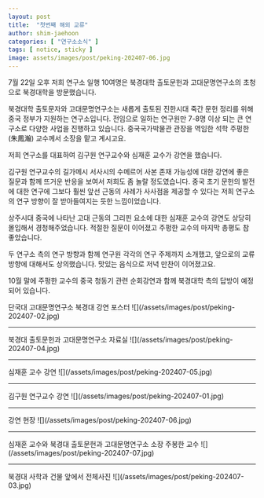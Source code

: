```yaml
---
layout: post
title:  "첫번째 해외 교류"
author: shim-jaehoon
categories: [ "연구소소식" ] 
tags: [ notice, sticky ] 
image: assets/images/post/peking-202407-06.jpg
---
```


7월 22일 오후 저희 연구소 일행 10여명은 북경대학 출토문헌과 고대문명연구소의 초청으로 북경대학을 방문했습니다.

북경대학 출토문자와 고대문명연구소는 새롭게 출토된 진한시대 죽간 문헌 정리를 위해 중국 정부가 지원하는 연구소입니다. 전임으로 일하는 연구원만 7-8명 이상 되는 큰 연구소로 다양한 사업을 진행하고 있습니다. 중국국가박물관 관장을 역임한 석학 주펑한(朱鳳瀚) 교수께서 소장을 맡고 계시고요.

저희 연구소를 대표하여 김구원 연구교수와 심재훈 교수가 강연을 했습니다.

김구원 연구교수의 길가메시 서사시의 수메르어 사본 존재 가능성에 대한 강연에 좋은 질문과 함께 뜨거운 반응을 보여서 저희도 좀 놀랄 정도였습니다. 중국 초기 문헌의 발전에 대한 연구에 그보다 훨씬 앞선 근동의 사례가 사사점을 제공할 수 있다는 저희 연구소의 연구 방향이 잘 받아들여지는 듯한 느낌이었습니다.

상주시대 중국에 나타난 고대 근동의 그리핀 요소에 대한 심재훈 교수의 강연도 상당히 몰입해서 경청해주었습니다. 적절한 질문이 이어졌고 주펑한 교수의 마지막 총평도 참 좋았습니다.

두 연구소 측의 연구 방향과 함께 연구원 각각의 연구 주제까지 소개했고, 앞으로의 교류 방향에 대해서도 상의했습니다. 맛있는 음식으로 저녁 만찬이 이어졌고요.

10월 말에 주펑한 교수의 중국 청동기 관련 순회강연과 함께 북경대학 측의 답방이 예정되어 있습니다.


<span class="text-muted">
단국대 고대문명연구소 북경대 강연 포스터
</span>
![](/assets/images/post/peking-202407-02.jpg)

----

<span class="text-muted">
북경대 출토문헌과 고대문명연구소 자료실
</span>
![](/assets/images/post/peking-202407-04.jpg)

----

<span class="text-muted">
심재훈 교수 강연
</span>
![](/assets/images/post/peking-202407-05.jpg)

----

<span class="text-muted">
김구원 연구교수 강연
</span>
![](/assets/images/post/peking-202407-01.jpg)

----

<span class="text-muted">
강연 현장
</span>
![](/assets/images/post/peking-202407-06.jpg)

----

<span class="text-muted">
심재훈 교수와 북경대 출토문헌과 고대문명연구소 소장 주봉한 교수
</span>
![](/assets/images/post/peking-202407-07.jpg)

----

<span class="text-muted">
북경대 사학과 건물 앞에서 전체사진
</span>
![](/assets/images/post/peking-202407-03.jpg)
